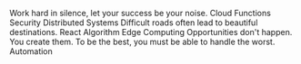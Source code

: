 Work hard in silence, let your success be your noise. Cloud Functions Security Distributed Systems Difficult roads often lead to beautiful destinations. React Algorithm Edge Computing Opportunities don't happen. You create them. To be the best, you must be able to handle the worst. Automation
